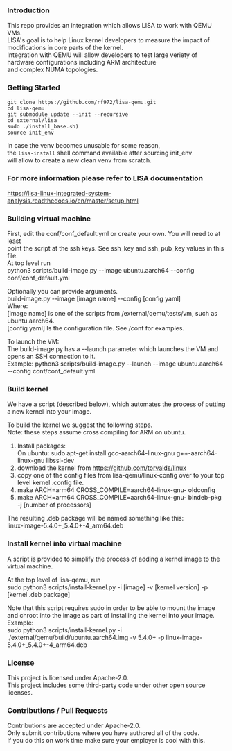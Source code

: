 ### Introduction

This repo provides an integration which allows LISA to work with QEMU VMs.<br/>
LISA's goal is to help Linux kernel developers to measure the impact of modifications in core parts of the kernel.<br/>
Integration with QEMU will allow developers to test large veriety of hardware configurations including ARM architecture<br/>
and complex NUMA topologies.

### Getting Started
```
git clone https://github.com/rf972/lisa-qemu.git
cd lisa-qemu
git submodule update --init --recursive
cd external/lisa
sudo ./install_base.sh)
source init_env
```

In case the venv becomes unusable for some reason,<br/>
the `lisa-install` shell command available after sourcing init_env<br/>
will allow to create a new clean venv from scratch.<br/>

### For more information please refer to LISA documentation
https://lisa-linux-integrated-system-analysis.readthedocs.io/en/master/setup.html

### Building virtual machine
First, edit the conf/conf_default.yml or create your own.  You will need to at least <br/>
point the script at the ssh keys.  See ssh_key and ssh_pub_key values in this file. <br/>
At top level run<br/>
python3 scripts/build-image.py --image ubuntu.aarch64 --config conf/conf_default.yml<br/>

Optionally you can provide arguments.<br/>
build-image.py --image [image name] --config [config yaml]<br/>
    Where:<br/>
      [image name] is one of the scripts from /external/qemu/tests/vm, such as ubuntu.aarch64.<br/>
      [config yaml] Is the configuration file.  See /conf for examples.<br/>

To launch the VM:<br/>
  The build-image.py has a --launch parameter which launches the VM and opens an SSH connection to it.<br/>
  Example: python3 scripts/build-image.py --launch --image ubuntu.aarch64 --config conf/conf_default.yml<br/> 

### Build kernel
We have a script (described below), which automates the process of putting a new kernel into your image.

To build the kernel we suggest the following steps.  <br/>
Note: these steps assume cross compiling for ARM on ubuntu.
1) Install packages: <br/>
         On ubuntu: sudo apt-get install gcc-aarch64-linux-gnu g++-aarch64-linux-gnu libssl-dev
2) download the kernel from https://github.com/torvalds/linux <br/>
3) copy one of the config files from lisa-qemu/linux-config over to your top level kernel .config file. <br/>
4) make ARCH=arm64 CROSS_COMPILE=aarch64-linux-gnu- oldconfig <br/>
5) make ARCH=arm64 CROSS_COMPILE=aarch64-linux-gnu- bindeb-pkg -j [number of processors] <br/>

The resulting .deb package will be named something like this: <br/>
linux-image-5.4.0+_5.4.0+-4_arm64.deb<br/>

### Install kernel into virtual machine <br/>
A script is provided to simplify the process of adding a kernel image to the virtual machine. <br/>

At the top level of lisa-qemu, run<br/>
sudo python3 scripts/install-kernel.py -i [image] -v [kernel version] -p [kernel .deb package]<br/>

Note that this script requires sudo in order to be able to mount the image and chroot into the image as part of installing the kernel into your image.<br/>
Example:<br/>
sudo python3 scripts/install-kernel.py -i ./external/qemu/build/ubuntu.aarch64.img -v 5.4.0+ -p linux-image-5.4.0+_5.4.0+-4_arm64.deb    <br/>
    
### License
This project is licensed under Apache-2.0.<br/>
This project includes some third-party code under other open source licenses.<br/>

### Contributions / Pull Requests
Contributions are accepted under Apache-2.0.<br/>
Only submit contributions where you have authored all of the code.<br/>
If you do this on work time make sure your employer is cool with this.<br/>
